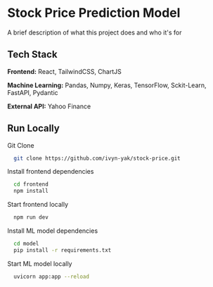 
# Stock Price Prediction Model 
A brief description of what this project does and who it's for


## Tech Stack

**Frontend:** React, TailwindCSS, ChartJS

**Machine Learning:** Pandas, Numpy, Keras, TensorFlow, Sckit-Learn, FastAPI, Pydantic

**External API:** Yahoo Finance


## Run Locally

Git Clone

```bash
  git clone https://github.com/ivyn-yak/stock-price.git
```
    
Install frontend dependencies

```bash
  cd frontend
  npm install
```

Start frontend locally

```bash
  npm run dev
```

Install ML model dependencies

```bash
  cd model
  pip install -r requirements.txt
```
Start ML model locally

```bash
  uvicorn app:app --reload
```


